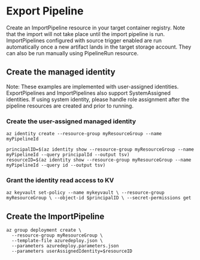 # Export Pipeline

Create an ImportPipeline resource in your target container registry. Note that the import will not take place until the import pipeline is run. ImportPipelines configured with source trigger enabled are run automatically once a new artifact lands in the target storage account. They can also be run manually using PipelineRun resource.

## Create the managed identity

Note: These examples are implemented with user-assigned identities. ExportPipelines and ImportPipelines also support SystemAssigned identities. If using system identity, please handle role assignment after the pipeline resources are created and prior to running.

### Create the user-assigned managed identity

```
az identity create --resource-group myResourceGroup --name myPipelineId 
```
```
principalID=$(az identity show --resource-group myResourceGroup --name myPipelineId --query principalId --output tsv)
resourceID=$(az identity show --resource-group myResourceGroup --name myPipelineId --query id --output tsv)
```

### Grant the identity read access to KV

```
az keyvault set-policy --name mykeyvault \ --resource-group myResourceGroup \ --object-id $principalID \ --secret-permissions get
```

## Create the ImportPipeline

```
az group deployment create \
  --resource-group myResourceGroup \
  --template-file azuredeploy.json \
  --parameters azuredeploy.parameters.json
  --parameters userAssignedIdentity=$resourceID
```